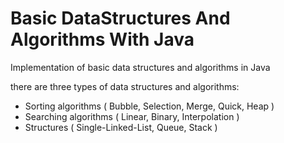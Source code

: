 # Basic DataStructures And Algorithms With Java
Implementation of basic data structures and algorithms in Java

there are three types of data structures and algorithms:
  - Sorting algorithms ( Bubble, Selection, Merge, Quick, Heap )
  - Searching algorithms ( Linear, Binary, Interpolation )
  - Structures ( Single-Linked-List, Queue, Stack )
